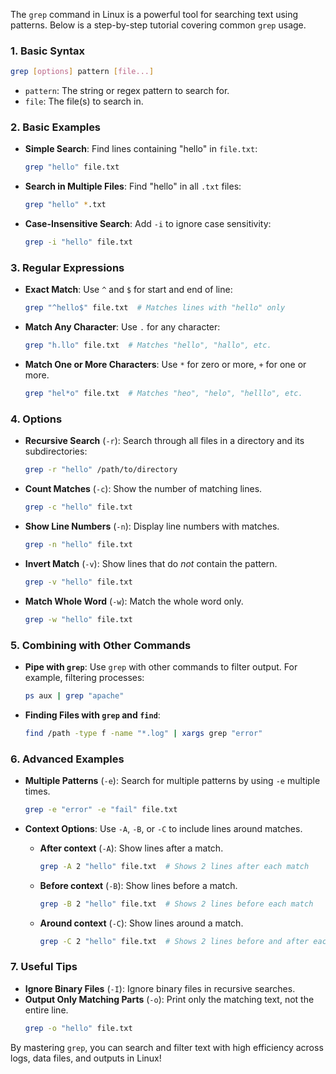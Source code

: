 The `grep` command in Linux is a powerful tool for searching text using patterns. Below is a step-by-step tutorial covering common `grep` usage.

### 1. **Basic Syntax**
   ```bash
   grep [options] pattern [file...]
   ```

   - `pattern`: The string or regex pattern to search for.
   - `file`: The file(s) to search in.

### 2. **Basic Examples**

   - **Simple Search**: Find lines containing "hello" in `file.txt`:
     ```bash
     grep "hello" file.txt
     ```

   - **Search in Multiple Files**: Find "hello" in all `.txt` files:
     ```bash
     grep "hello" *.txt
     ```

   - **Case-Insensitive Search**: Add `-i` to ignore case sensitivity:
     ```bash
     grep -i "hello" file.txt
     ```

### 3. **Regular Expressions**

   - **Exact Match**: Use `^` and `$` for start and end of line:
     ```bash
     grep "^hello$" file.txt  # Matches lines with "hello" only
     ```

   - **Match Any Character**: Use `.` for any character:
     ```bash
     grep "h.llo" file.txt  # Matches "hello", "hallo", etc.
     ```

   - **Match One or More Characters**: Use `*` for zero or more, `+` for one or more.
     ```bash
     grep "hel*o" file.txt  # Matches "heo", "helo", "helllo", etc.
     ```

### 4. **Options**

   - **Recursive Search** (`-r`): Search through all files in a directory and its subdirectories:
     ```bash
     grep -r "hello" /path/to/directory
     ```

   - **Count Matches** (`-c`): Show the number of matching lines.
     ```bash
     grep -c "hello" file.txt
     ```

   - **Show Line Numbers** (`-n`): Display line numbers with matches.
     ```bash
     grep -n "hello" file.txt
     ```

   - **Invert Match** (`-v`): Show lines that do *not* contain the pattern.
     ```bash
     grep -v "hello" file.txt
     ```

   - **Match Whole Word** (`-w`): Match the whole word only.
     ```bash
     grep -w "hello" file.txt
     ```

### 5. **Combining with Other Commands**

   - **Pipe with `grep`**: Use `grep` with other commands to filter output. For example, filtering processes:
     ```bash
     ps aux | grep "apache"
     ```

   - **Finding Files with `grep` and `find`**:
     ```bash
     find /path -type f -name "*.log" | xargs grep "error"
     ```

### 6. **Advanced Examples**

   - **Multiple Patterns** (`-e`): Search for multiple patterns by using `-e` multiple times.
     ```bash
     grep -e "error" -e "fail" file.txt
     ```

   - **Context Options**: Use `-A`, `-B`, or `-C` to include lines around matches.
     - **After context** (`-A`): Show lines after a match.
       ```bash
       grep -A 2 "hello" file.txt  # Shows 2 lines after each match
       ```
     - **Before context** (`-B`): Show lines before a match.
       ```bash
       grep -B 2 "hello" file.txt  # Shows 2 lines before each match
       ```
     - **Around context** (`-C`): Show lines around a match.
       ```bash
       grep -C 2 "hello" file.txt  # Shows 2 lines before and after each match
       ```

### 7. **Useful Tips**

   - **Ignore Binary Files** (`-I`): Ignore binary files in recursive searches.
   - **Output Only Matching Parts** (`-o`): Print only the matching text, not the entire line.
     ```bash
     grep -o "hello" file.txt
     ```

By mastering `grep`, you can search and filter text with high efficiency across logs, data files, and outputs in Linux!
